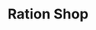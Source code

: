 ---
title: "Ration Shop"
url: /manjinikkara/ration-shop-omallur-elavumthitta-road/
shop: convenience
---